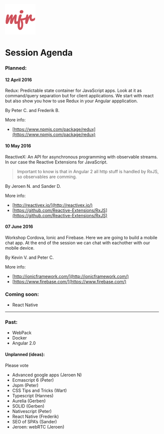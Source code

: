 <img src="./mjr.png" width="100" />

# Session Agenda

### Planned:

#### 12 April 2016

Redux: Predictable state container for JavaScript apps. Look at it as command/query separation but for client applications. We start with react but also show you how to use Redux in your Angular appplication.

By Peter C. and Frederik B.

More info:

* [https://www.npmjs.com/package/redux](https://www.npmjs.com/package/redux)

#### 10 May 2016

ReactiveX: An API for asynchronous programming with observable streams. In our case the Reactive Extensions for JavaScript.

>Important to know is that in Angular 2 all http stuff is handled by RxJS, so observables are comming.

By Jeroen N. and Sander D.

More info:

- [http://reactivex.io/](http://reactivex.io/)
- [https://github.com/Reactive-Extensions/RxJS](https://github.com/Reactive-Extensions/RxJS)

#### 07 June 2016

Workshop Cordova, Ionic and Firebase. Here we are going to build a mobile chat app. At the end of the session we can chat with eachother with our mobile device.

By Kevin V. and Peter C.

More info:

- [http://ionicframework.com/](http://ionicframework.com/)
- [https://www.firebase.com/](https://www.firebase.com/)

### Coming soon:

- React Native

---

### Past:

- WebPack
- Docker
- Angular 2.0

#### Unplanned (ideas):

Please vote

- Advanced google apps (Jeroen N)
- Ecmascript 6 (Peter)
- Jspm (Peter)
- CSS Tips and Tricks (Wart)
- Typescript (Hannes)
- Aurelia (Gerben)
- SOLID (Gerben)
- Nativescript (Peter)
- React Native (Frederik)
- SEO of SPA’s (Sander)
- Jeroen: webRTC (Jeroen)




